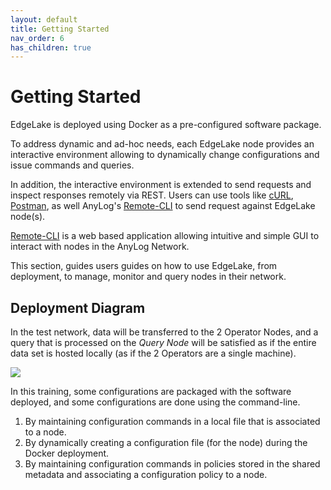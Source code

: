 ```yaml
---
layout: default
title: Getting Started
nav_order: 6
has_children: true
---
```

# Getting Started
EdgeLake is deployed using Docker as a pre-configured software package.

To address dynamic and ad-hoc needs, each EdgeLake node provides an interactive environment allowing to dynamically 
change configurations and issue commands and queries. 

In addition, the interactive environment is extended to send requests and  inspect responses remotely via REST. Users 
can use tools like [cURL](https://curl.se/), [Postman](..%2Fnorthbound%2Fusing_postman.md), as well AnyLog's 
[Remote-CLI](..%2Fnorthbound%2Fremote_cli.md) to send request against EdgeLake node(s). 

[Remote-CLI](..%2Fnorthbound%2Fremote_cli.md) is a web based application allowing intuitive and simple GUI to interact 
with nodes in the AnyLog Network.

This section, guides users guides on how to use EdgeLake, from deployment, to manage, monitor and query nodes in their 
network.

## Deployment Diagram
In the test network, data will be transferred to the 2 Operator Nodes, and a query that is processed on the _Query Node_ 
will be satisfied as if the entire data set is hosted locally (as if the 2 Operators are a single machine).

<div class="image-frame"><img src="../../../imgs/deployment_diagram.png" /></div>

In this training, some configurations are packaged with the software deployed, and some configurations are done using 
the command-line.

<ol start="1">
    <li>By maintaining configuration commands in a local file that is associated to a node.</li>
    <li>By dynamically creating a configuration file (for the node) during the Docker deployment.</li>
    <li>By maintaining configuration commands in policies stored in the shared metadata and associating a configuration policy to a node.</li>
</ol>

